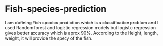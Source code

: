 # Fish-species-prediction
I am defining Fish species prediction which is a classification problem and I used Random forest and logistic regression models but logistic regression gives better accuracy which is aprox 90%. According to the Height, length, weight, it will provide the specy of the fish.
